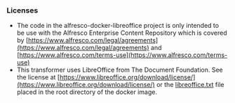 ### Licenses

* The code in the alfresco-docker-libreoffice project is only intended to be use with the Alfresco Enterprise
 Content Repository which is covered by [https://www.alfresco.com/legal/agreements](https://www.alfresco.com/legal/agreements) and [https://www.alfresco.com/terms-use](https://www.alfresco.com/terms-use)
* This transformer uses LibreOffice from The Document Foundation. See the license at
 [https://www.libreoffice.org/download/license/](https://www.libreoffice.org/download/license/)
 or the [libreoffice.txt](https://github.com/Alfresco/acs-community-packaging/blob/master/zip/src/main/resources/licenses/3rd-party/libreoffice.txt)
 file placed in the root directory of the docker image.